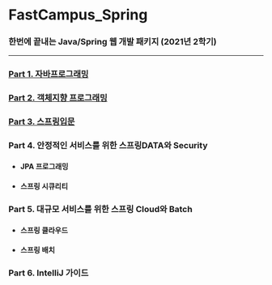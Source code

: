 # FastCampus_Spring
### 한번에 끝내는 Java/Spring 웹 개발 패키지 (2021년 2학기)

---

### [Part 1. 자바프로그래밍](https://github.com/hyunmin0317/FastCampus_Spring/tree/main/Part1)

### [Part 2. 객체지향 프로그래밍](https://github.com/hyunmin0317/FastCampus_Spring/tree/main/Part2)

### [Part 3. 스프링입문](https://github.com/hyunmin0317/FastCampus_Spring/tree/main/Part3)

### Part 4. 안정적인 서비스를 위한 스프링DATA와 Security

* #### JPA 프로그래밍

- #### 스프링 시큐리티

### Part 5. 대규모 서비스를 위한 스프링 Cloud와 Batch

* #### 스프링 클라우드

* #### 스프링 배치

### Part 6. IntelliJ 가이드
